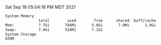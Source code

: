 Sat Sep 18 05:04:18 PM MDT 2021
```bash
System Memory
               total        used        free      shared  buff/cache   available
Mem:           7.7Gi       784Mi       5.0Gi       7.0Mi       1.9Gi       6.6Gi
Swap:          7.6Gi       524Mi       7.1Gi
System Storage
659M	.
```
